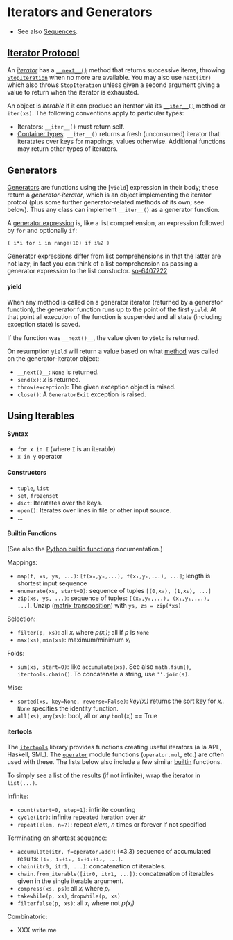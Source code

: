 Iterators and Generators
========================

* See also [Sequences](sequence.md).

[Iterator Protocol]
-------------------

An _[iterator]_ has a [`__next__()`] method that returns successive
items, throwing [`StopIteration`] when no more are available. You may
also use `next(itr)` which also throws `StopIteration` unless given a
second argument giving a value to return when the iterator is exhausted.

An object is _iterable_ if it can produce an iterator via its
[`__iter__()`] method or `iter(xs)`. The following conventions apply
to particular types:

* Iterators: `__iter__()` must return self.
* [Container types]: `__iter__()` returns a fresh (unconsumed) iterator
  that iteratates over keys for mappings, values otherwise. Additional
  functions may return other types of iterators.


Generators
----------

[Generators] are functions using the [`yield`] expression in their
body; these return a _generator-iterator_, which is an object
implementing the iterator protcol (plus some further generator-related
methods of its own; see below). Thus any class can implement
`__iter__()` as a generator function.

A [generator expression] is, like a list comprehension, an expression
followed by `for` and optionally `if`:

    ( i*i for i in range(10) if i%2 )

Generator expressions differ from list comprehensions in that the latter
are not lazy; in fact you can think of a list comprehension as passing
a generator expression to the list constuctor. [so-6407222]

#### yield

When any method is called on a generator iterator (returned by a
generator function), the generator function runs up to the point of
the first `yield`. At that point all execution of the function is
suspended and all state (including exception state) is saved.

If the function was `__next()__`, the value given to `yield` is
returned.

On resumption `yield` will return a value based on what
[method][gi-methods] was called on the generator-iterator object:

* `__next()__`: `None` is returned.
* `send(x)`: _x_ is returned.
* `throw(exception)`: The given exception object is raised.
* `close()`: A `GeneratorExit` exception is raised.

[gi-methods]: https://docs.python.org/3/reference/expressions.html#generator-iterator-methods


Using Iterables
---------------

#### Syntax

* `for x in I` (where `I` is an iterable)
* `x in y` operator

#### Constructors

* `tuple`, `list`
* `set`, `frozenset`
* `dict`: Iteratates over the keys.
* `open()`: Iterates over lines in file or other input source.
* ...

#### Builtin Functions

(See also the [Python builtin functions][builtin] documentation.)

Mappings:
* `map(f, xs, ys, ...)`: `[f(x₀,y₀,...), f(x₁,y₁,...), ...]`;
  length is shortest input sequence
* `enumerate(xs, start=0)`: sequence of tuples `[(0,x₀), (1,x₁), ...]`
* `zip(xs, ys, ...)`: sequence of tuples: `[(x₀,y₀,...), (x₁,y₁,...), ...]`.
  Unzip ([matrix transposition]) with `ys, zs = zip(*xs)`

Selection:
* `filter(p, xs)`: all _xᵢ_ where _p(xᵢ)_; all if _p_ is `None`
* `max(xs)`, `min(xs)`: maximum/minimum _xᵢ_

Folds:
* `sum(xs, start=0)`: like `accumulate(xs)`. See also `math.fsum()`,
  `itertools.chain()`. To concatenate a string, use `''.join(s)`.

Misc:
* `sorted(xs, key=None, reverse=False)`:
  _key(xᵢ)_ returns the sort key for _xᵢ_.
  `None` specifies the identity function.
* `all(xs)`, `any(xs)`: bool, all or any `bool`(_xᵢ_) == True

#### itertools

The [`itertools`] library provides functions creating useful iterators
(à la APL, Haskell, SML). The [`operator`] module functions
(`operator.mul`, etc.) are often used with these. The lists below also
include a few similar [builtin] functions.

To simply see a list of the results (if not infinite), wrap the
iterator in `list(...)`.

Infinite:
* `count(start=0, step=1)`: infinite counting
* `cycle(itr)`: infinite repeated iteration over _itr_
* `repeat(elem, n=?)`: repeat _elem_, _n_ times or forever if not specified

Terminating on shortest sequence:
* `accumulate(itr, f=operator.add)`: (≥3.3) sequence of accumulated
  results: `[i₀, i₀+i₁, i₀+i₁+i₂, ...]`.
* `chain(itr0, itr1, ...)`: concatenation of iterables.
* `chain.from_iterable([itr0, itr1, ...])`: concatenation of iterables
  given in the single iterable argument.
* `compress(xs, ps)`: all _xᵢ_ where _pᵢ_
* `takewhile(p, xs)`, `dropwhile(p, xs)`
* `filterfalse(p, xs)`: all _xᵢ_ where not _p(xᵢ)_

Combinatoric:
* XXX write me


[`StopIteration`]: https://docs.python.org/3/library/exceptions.html#StopIteration
[`__iter__()`]: https://docs.python.org/3/reference/datamodel.html#object.__iter__
[`__next__()`]: https://docs.python.org/3/library/stdtypes.html#iterator.__next__
[`itertools`]: https://docs.python.org/3/library/itertools.html
[`operator`]: https://docs.python.org/3/library/operator.html#module-operator
[builtin]: https://docs.python.org/3/library/functions.html
[container types]: https://docs.python.org/3/reference/datamodel.html#emulating-container-types
[generator expression]: https://docs.python.org/3/glossary.html#term-generator-expression
[generators]: https://docs.python.org/3/glossary.html#term-generator
[iterator protocol]: https://docs.python.org/3/library/stdtypes.html#typeiter
[iterator]: https://docs.python.org/3/glossary.html#term-iterator
[matrix transposition]: https://en.wikipedia.org/wiki/Transpose
[so-6407222]: https://stackoverflow.com/a/6407222/107294
